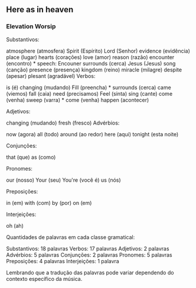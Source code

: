 ##	Here as in heaven 

### Elevation Worsip







Substantivos:

atmosphere (atmosfera)
Spirit (Espírito)
Lord (Senhor)
evidence (evidência)
place (lugar)
hearts (corações)
love (amor)
reason (razão)
encounter (encontro) *  speech: Encouner
surrounds (cerca)
Jesus (Jesus)
song (canção)
presence (presença)
kingdom (reino)
miracle (milagre)
despite (apesar)
plesant (agradável)
Verbos:

is (é)
changing (mudando)
Fill (preencha) *
surrounds (cerca)
came (viemos)
fall (caia)
need (precisamos)
Feel (sinta)
sing (cante)
come (venha)
sweep (varra) *
come (venha)
happen (acontecer)

Adjetivos:

changing (mudando)
fresh (fresco)
Advérbios:

now (agora)
all (todo)
around (ao redor)
here (aqui)
tonight (esta noite)

Conjunções:

that (que)
as (como)

Pronomes:

our (nosso)
Your (seu)
You're (você é)
us (nós)

Preposições:

in (em)
with (com)
by (por)
on (em)

Interjeições:

oh (ah)

Quantidades de palavras em cada classe gramatical:

Substantivos: 18 palavras
Verbos: 17 palavras
Adjetivos: 2 palavras
Advérbios: 5 palavras
Conjunções: 2 palavras
Pronomes: 5 palavras
Preposições: 4 palavras
Interjeições: 1 palavra

Lembrando que a tradução das palavras pode variar dependendo do contexto específico da música.